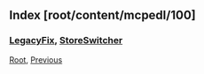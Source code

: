 
## Index [root/content/mcpedl/100]
### [LegacyFix](./LegacyFix), [StoreSwitcher](./StoreSwitcher)
[Root](/), [Previous](./../)
